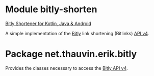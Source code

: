 # Module bitly-shorten

[Bitly Shortener for Kotlin, Java & Android](https://github.com/ethauvin/bitly-shorten)

A simple implementation of the [Bitly](https://bit.ly/) link shortening (Bitlinks) [API v4](https://dev.bitly.com/api-reference).

# Package net.thauvin.erik.bitly

Provides the classes necessary to access the [Bitly API v4](https://dev.bitly.com/api-reference).
